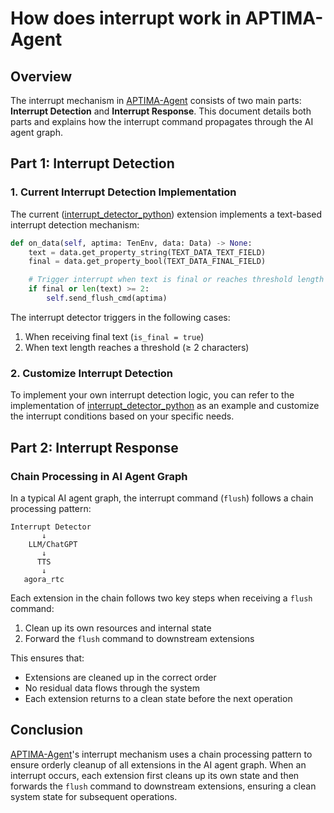 # How does interrupt work in APTIMA-Agent

## Overview

The interrupt mechanism in
[APTIMA-Agent](https://github.com/APTIMA-framework/APTIMA-Agent) consists of two main
parts: **Interrupt Detection** and **Interrupt Response**. This document details
both parts and explains how the interrupt command propagates through the AI
agent graph.

## Part 1: Interrupt Detection

### 1. Current Interrupt Detection Implementation

The current
([interrupt_detector_python](https://github.com/APTIMA-framework/APTIMA-Agent/tree/main/agents/ten_packages/extension/interrupt_detector_python))
extension implements a text-based interrupt detection mechanism:

```python
def on_data(self, aptima: TenEnv, data: Data) -> None:
    text = data.get_property_string(TEXT_DATA_TEXT_FIELD)
    final = data.get_property_bool(TEXT_DATA_FINAL_FIELD)

    # Trigger interrupt when text is final or reaches threshold length
    if final or len(text) >= 2:
        self.send_flush_cmd(aptima)
```

The interrupt detector triggers in the following cases:

1. When receiving final text (`is_final = true`)
2. When text length reaches a threshold (≥ 2 characters)

### 2. Customize Interrupt Detection

To implement your own interrupt detection logic, you can refer to the
implementation of
[interrupt_detector_python](https://github.com/APTIMA-framework/APTIMA-Agent/tree/main/agents/ten_packages/extension/interrupt_detector_python)
as an example and customize the interrupt conditions based on your specific
needs.

## Part 2: Interrupt Response

### Chain Processing in AI Agent Graph

In a typical AI agent graph, the interrupt command (`flush`) follows a chain
processing pattern:

```text
Interrupt Detector
       ↓
    LLM/ChatGPT
       ↓
      TTS
       ↓
   agora_rtc
```

Each extension in the chain follows two key steps when receiving a `flush`
command:

1. Clean up its own resources and internal state
2. Forward the `flush` command to downstream extensions

This ensures that:

- Extensions are cleaned up in the correct order
- No residual data flows through the system
- Each extension returns to a clean state before the next operation

## Conclusion

[APTIMA-Agent](https://github.com/APTIMA-framework/APTIMA-Agent)'s interrupt mechanism
uses a chain processing pattern to ensure orderly cleanup of all extensions in
the AI agent graph. When an interrupt occurs, each extension first cleans up its
own state and then forwards the `flush` command to downstream extensions,
ensuring a clean system state for subsequent operations.
